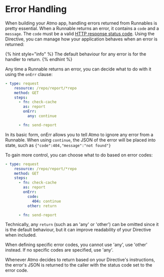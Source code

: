 # Error Handling

When building your Atmo app, handling errors returned from Runnables is pretty essential. When a Runnable returns an error, it contains a `code` and a `message`. The `code` must be a valid [HTTP response status code](https://developer.mozilla.org/en-US/docs/Web/HTTP/Status). Using the Directive, you can manage how your application behaves when an error is returned:

{% hint style="info" %}
The default behaviour for any error is for the handler to return.
{% endhint %}

Any time a Runnable returns an error, you can decide what to do with it using the `onErr` clause:
```yaml
- type: request
    resource: /repo/report/*repo
    method: GET
    steps:
      - fn: check-cache
        as: report
		onErr:
          any: continue

      - fn: send-report
```
In its basic form, onErr allows you to tell Atmo to ignore any error from a Runnable. When using `continue`, the JSON of the error will be placed into state, such as `{"code":404,"message":"not found"}`

To gain more control, you can choose what to do based on error codes:
```yaml
- type: request
    resource: /repo/report/*repo
    method: GET
    steps:
      - fn: check-cache
        as: report
		onErr:
          code:
		    404: continue
		  other: return

      - fn: send-report
```
Technically, any `return` (such as an 'any' or 'other') can be omitted since it is the default behaviour, but it can improve readability of your Directive when included.

When defining specific error codes, you cannot use 'any', use 'other' instead. If no specific codes are specified, use 'any'.

Whenever Atmo decides to return based on your Directive's instructions, the error's JSON is returned to the caller with the status code set to the error code.